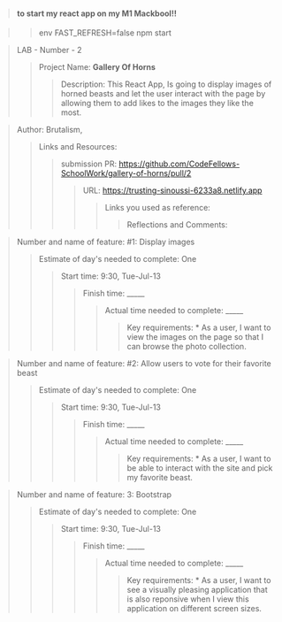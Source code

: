 >#### to start my react app on my M1 Mackbool!! 

>>env FAST_REFRESH=false npm start  

>LAB - Number - 2
>>Project Name: **Gallery Of Horns** 
>>>Description: This React App, Is going to display images of horned beasts and let the user interact with the page by allowing them to add likes to the images they like the most.

>Author: Brutalism,
>>Links and Resources:
>>>submission PR: https://github.com/CodeFellows-SchoolWork/gallery-of-horns/pull/2
>>>>URL: https://trusting-sinoussi-6233a8.netlify.app
>>>>>Links you used as reference:
>>>>>>Reflections and Comments:

>Number and name of feature: #1: Display images
>>Estimate of day's needed to complete: One
>>>Start time: 9:30, Tue-Jul-13
>>>>Finish time: _____
>>>>>Actual time needed to complete: _____
>>>>>>Key requirements: * As a user, I want to view the images on the page so that I can browse the photo collection.

>Number and name of feature: #2: Allow users to vote for their favorite beast
>>Estimate of day's needed to complete: One
>>>Start time: 9:30, Tue-Jul-13
>>>>Finish time: _____
>>>>>Actual time needed to complete: _____
>>>>>>Key requirements: * As a user, I want to be able to interact with the site and pick my favorite beast.

>Number and name of feature: 3: Bootstrap
>>Estimate of day's needed to complete: One
>>>Start time: 9:30, Tue-Jul-13
>>>>Finish time: _____
>>>>>Actual time needed to complete: _____
>>>>>>Key requirements: * As a user, I want to see a visually pleasing application that is also reponsive when I view this application on different screen sizes.
